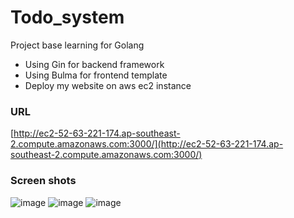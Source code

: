 # Todo_system
Project base learning for Golang
- Using Gin for backend framework
- Using Bulma for frontend template
- Deploy my website on aws ec2 instance
### URL
[http://ec2-52-63-221-174.ap-southeast-2.compute.amazonaws.com:3000/](http://ec2-52-63-221-174.ap-southeast-2.compute.amazonaws.com:3000/)

### Screen shots
![image](https://user-images.githubusercontent.com/93956496/228829522-2b700b1c-ce90-4988-9929-bc20675aa0fb.png)
![image](https://user-images.githubusercontent.com/93956496/228829527-a12ee826-9022-48fb-9de5-480365bf0c3c.png)
![image](https://user-images.githubusercontent.com/93956496/228829530-dad64af2-bb3e-43ca-99e0-3e47a564cb6d.png)
